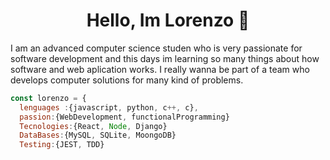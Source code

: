 
<!--
**lpolverino/lpolverino** is a ✨ _special_ ✨ repository because its `README.md` (this file) appears on your GitHub profile.

Here are some ideas to get you started:

- 🔭 I’m currently working on ...
- 🌱 I’m currently learning ...
- 👯 I’m looking to collaborate on ...
- 🤔 I’m looking for help with ...
- 💬 Ask me about ...
- 📫 How to reach me: ...
- 😄 Pronouns: ...
- ⚡ Fun fact: ...
-->

<h1 align="center"> Hello, Im Lorenzo 👋</h1>
I am an advanced computer science studen who is very passionate for software development and this days im learning so many things about how software and web aplication works. I really wanna be part of a team who develops computer solutions for many kind of problems.


```javascript
const lorenzo = {
  lenguages :{javascript, python, c++, c},
  passion:{WebDevelopment, functionalProgramming}
  Tecnologies:{React, Node, Django}
  DataBases:{MySQL, SQLite, MoongoDB}
  Testing:{JEST, TDD}
```

